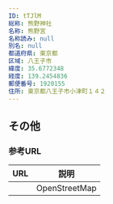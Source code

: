 ```yaml
---
ID: tTJlM
総称: 熊野神社
名称: 熊野宮
名称読み: null
別名: null
都道府県: 東京都
区域: 八王子市
緯度: 35.6772348
経度: 139.2454836
郵便番号: 1920155
住所: 東京都八王子市小津町１４２
---
```


## その他

### 参考URL

| URL | 説明          |
| --- | ------------- |
|     | OpenStreetMap |
